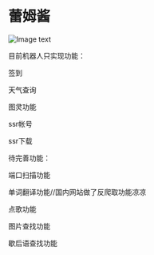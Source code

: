 # 蕾姆酱
![Image text](https://github.com/Ascotbe/Random-img/blob/master/%E6%88%AA%E5%9B%BE.png)

目前机器人只实现功能：
 
签到

天气查询

图灵功能

ssr帐号

ssr下载

待完善功能：

端口扫描功能
 
单词翻译功能//国内网站做了反爬取功能凉凉


点歌功能
 
图片查找功能
 
歇后语查找功能
 
